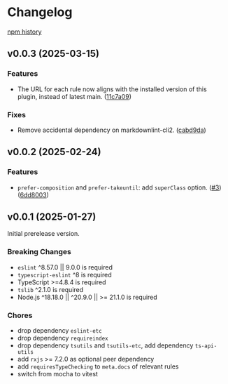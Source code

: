 # Changelog

[npm history](https://www.npmjs.com/package/eslint-plugin-rxjs-angular-x?activeTab=versions)

## v0.0.3 (2025-03-15)

### Features

- The URL for each rule now aligns with the installed version of this plugin, instead of latest main. ([11c7a09](https://github.com/JasonWeinzierl/eslint-plugin-rxjs-angular-x/commit/11c7a09c574a7423ce54f6952177609aa835e8a3))

### Fixes

- Remove accidental dependency on markdownlint-cli2. ([cabd9da](https://github.com/JasonWeinzierl/eslint-plugin-rxjs-angular-x/commit/cabd9dac8b21b54a1bfe519ae6a84ac3028088b0))

## v0.0.2 (2025-02-24)

### Features

- `prefer-composition` and `prefer-takeuntil`: add `superClass` option. ([#3](https://github.com/JasonWeinzierl/eslint-plugin-rxjs-angular-x)) ([6dd8003](https://github.com/JasonWeinzierl/eslint-plugin-rxjs-angular-x/commit/6dd8003d6d5c10ed70adf9806484e7b26bc9dee9))

## v0.0.1 (2025-01-27)

Initial prerelease version.

### Breaking Changes

- `eslint` ^8.57.0 || 9.0.0 is required
- `typescript-eslint` ^8 is required
- TypeScript >=4.8.4 is required
- `tslib` ^2.1.0 is required
- Node.js ^18.18.0 || ^20.9.0 || >= 21.1.0 is required

### Chores

- drop dependency `eslint-etc`
- drop dependency `requireindex`
- drop dependency `tsutils` and `tsutils-etc`, add dependency `ts-api-utils`
- add `rxjs` >= 7.2.0 as optional peer dependency
- add `requiresTypeChecking` to `meta.docs` of relevant rules
- switch from mocha to vitest
